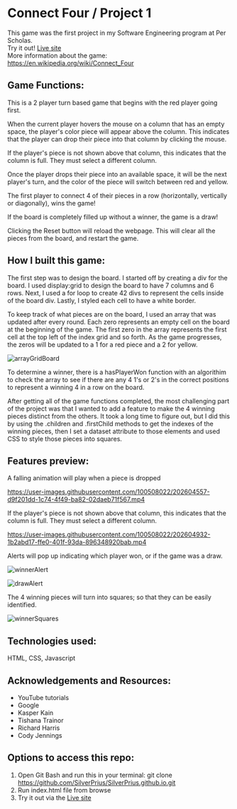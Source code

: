 # Connect Four / Project 1

This game was the first project in my Software Engineering program at Per Scholas.  
Try it out! [Live site](https://silverprius.github.io)  
More information about the game: https://en.wikipedia.org/wiki/Connect_Four  

## Game Functions: 

This is a 2 player turn based game that begins with the red player going first.

When the current player hovers the mouse on a column that has an empty space, the player's color piece will appear above the column. This indicates that the player can drop their piece into that column by clicking the mouse.

If the player's piece is not shown above that column, this indicates that the column is full. They must select a different column.

Once the player drops their piece into an available space, it will be the next player's turn, and the color of the piece will switch between red and yellow.

The first player to connect 4 of their pieces in a row (horizontally, vertically or diagonally), wins the game! 

If the board is completely filled up without a winner, the game is a draw!

Clicking the Reset button will reload the webpage. This will clear all the pieces from the board, and restart the game.


## How I built this game:

The first step was to design the board. I started off by creating a div for the board. I used display:grid to design the board to have 7 columns and 6 rows. Next, I used a for loop to create 42 divs to represent the cells inside of the board div. Lastly, I styled each cell to have a white border.

To keep track of what pieces are on the board, I used an array that was updated after every round. Each zero represents an empty cell on the board at the beginning of the game. The first zero in the array represents the first cell at the top left of the index grid and so forth. As the game progresses, the zeros will be updated to a 1 for a red piece and a 2 for yellow.

![arrayGridBoard](https://user-images.githubusercontent.com/100508022/202620688-8f5920ab-3e45-42c8-89ac-00f24c7dc3e9.png)

To determine a winner, there is a hasPlayerWon function with an algorithim to check the array to see if there are any 4 1's or 2's in the correct positions to represent a winning 4 in a row on the board.

After getting all of the game functions completed, the most challenging part of the project was that I wanted to add a feature to make the 4 winning pieces distinct from the others. It took a long time to figure out, but I did this by using the .children and .firstChild methods to get the indexes of the winning pieces, then I set a dataset attribute to those elements and used CSS to style those pieces into squares. 

## Features preview:

A falling animation will play when a piece is dropped

https://user-images.githubusercontent.com/100508022/202604557-d9f201dd-1c74-4f49-ba82-02daeb71f567.mp4

If the player's piece is not shown above that column, this indicates that the column is full. They must select a different column.

https://user-images.githubusercontent.com/100508022/202604932-1b2abd17-ffe0-401f-93da-896348920bab.mp4

Alerts will pop up indicating which player won, or if the game was a draw.

![winnerAlert](https://user-images.githubusercontent.com/100508022/202607287-e0669dc4-b41d-41bb-809b-bd81431bdef4.png)

![drawAlert](https://user-images.githubusercontent.com/100508022/202607440-d8da1ad2-367c-49b3-99c8-ed555aff1123.png)

The 4 winning pieces will turn into squares; so that they can be easily identified.

![winnerSquares](https://user-images.githubusercontent.com/100508022/202604744-4c051930-0031-4701-a65a-3d9307ebe887.png)

## Technologies used:

HTML, CSS, Javascript

## Acknowledgements and Resources:

- YouTube tutorials  
- Google  
- Kasper Kain  
- Tishana Trainor  
- Richard Harris  
- Cody Jennings  

## Options to access this repo:

1. Open Git Bash and run this in your terminal: git clone https://github.com/SilverPrius/SilverPrius.github.io.git
2. Run index.html file from browse
3. Try it out via the [Live site](https://silverprius.github.io)